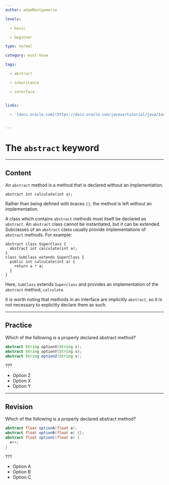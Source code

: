 ```yaml
---
author: adamMontgomerie

levels:

  - basic

  - beginner

type: normal

category: must-know

tags:

  - abstract

  - inheritance

  - interface


links:

  - '[docs.oracle.com](https://docs.oracle.com/javase/tutorial/java/IandI/abstract.html){website}'


---
```


# The `abstract` keyword

---
## Content

An `abstract` method is a method that is declared without an implementation.
```
abstract int calculate(int a);
```
Rather than being defined with braces `{}`, the method is left without an implementation.

A class which contains `abstract` methods must itself be declared as `abstract`. An `abstract` class cannot be instantiated, but it can be extended. Subclasses of an `abstract` class usually provide implementations of `abstract` methods. For example:
```
abstract class SuperClass {
  abstract int calculate(int a);
}
class SubClass extends SuperClass {
  public int calculate(int a) {
    return a * a;
  }
}
```
Here, `SubClass` extends `Superclass` and provides an implementation of the `abstract` method, `calculate`.

It is worth noting that methods in an interface are implicitly `abstract`, so it is not necessary to explicitly declare them as such.

---
## Practice

Which of the following is a properly declared abstract method? 
```java
abstract String optionX[String s]; 
abstract String optionY{String s);   
abstract String optionZ(String s);
```
???

* Option Z
* Option X
* Option Y

---
## Revision

Which of the following is a properly declared abstract method?
```java
abstract float optionA(float e);    
abstract float optionB(float e) {};
abstract float optionC(float e) {
  e++;
}
```
???

* Option A
* Option B
* Option C

 
